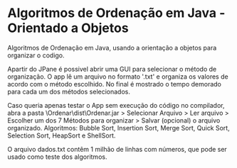 ﻿# Algoritmos de Ordenação em Java - Orientado a Objetos
Algoritmos de Ordenação em Java, usando a orientação a objetos para organizar o codigo.

Apartir do JPane é possivel abrir uma GUI para selecionar o método de organização. O app lê um arquivo no formato '.txt' e organiza os valores de acordo com o método escolhido. No final é mostrado o tempo demorado para cada um dos métodos selecionados.

Caso queria apenas testar o App sem execução do código no compilador, abra a pasta \Ordenar\dist\Ordenar.jar > Selecionar Arquivo > Ler arquivo > Escolher um dos 7 Métodos para organizar > Salvar (opcional) o arquivo organizado.
Algoritmos: Bubble Sort, Insertion Sort, Merge Sort, Quick Sort, Selection Sort, HeapSort e ShellSort.

O arquivo dados.txt contêm 1 milhão de linhas com números, que pode ser usado como teste dos algoritmos.
